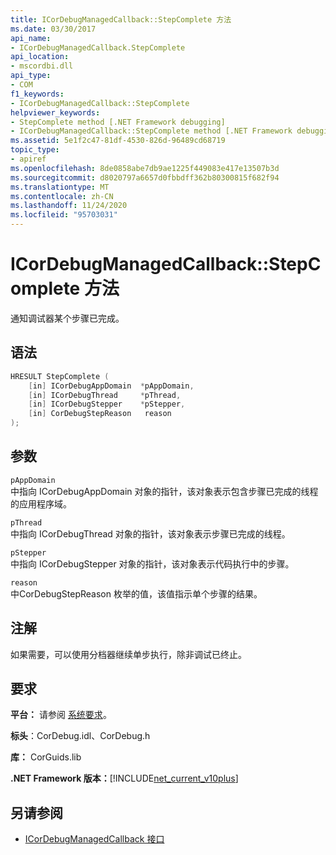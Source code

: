 ```yaml
---
title: ICorDebugManagedCallback::StepComplete 方法
ms.date: 03/30/2017
api_name:
- ICorDebugManagedCallback.StepComplete
api_location:
- mscordbi.dll
api_type:
- COM
f1_keywords:
- ICorDebugManagedCallback::StepComplete
helpviewer_keywords:
- StepComplete method [.NET Framework debugging]
- ICorDebugManagedCallback::StepComplete method [.NET Framework debugging]
ms.assetid: 5e1f2c47-81df-4530-826d-96489cd68719
topic_type:
- apiref
ms.openlocfilehash: 8de0858abe7db9ae1225f449083e417e13507b3d
ms.sourcegitcommit: d8020797a6657d0fbbdff362b80300815f682f94
ms.translationtype: MT
ms.contentlocale: zh-CN
ms.lasthandoff: 11/24/2020
ms.locfileid: "95703031"
---
```

# <a name="icordebugmanagedcallbackstepcomplete-method"></a>ICorDebugManagedCallback::StepComplete 方法

通知调试器某个步骤已完成。  
  
## <a name="syntax"></a>语法  
  
```cpp  
HRESULT StepComplete (  
    [in] ICorDebugAppDomain  *pAppDomain,  
    [in] ICorDebugThread     *pThread,  
    [in] ICorDebugStepper    *pStepper,  
    [in] CorDebugStepReason   reason  
);  
```  
  
## <a name="parameters"></a>参数  

 `pAppDomain`  
 中指向 ICorDebugAppDomain 对象的指针，该对象表示包含步骤已完成的线程的应用程序域。  
  
 `pThread`  
 中指向 ICorDebugThread 对象的指针，该对象表示步骤已完成的线程。  
  
 `pStepper`  
 中指向 ICorDebugStepper 对象的指针，该对象表示代码执行中的步骤。  
  
 `reason`  
 中CorDebugStepReason 枚举的值，该值指示单个步骤的结果。  
  
## <a name="remarks"></a>注解  

 如果需要，可以使用分档器继续单步执行，除非调试已终止。  
  
## <a name="requirements"></a>要求  

 **平台：** 请参阅 [系统要求](../../get-started/system-requirements.md)。  
  
 **标头**：CorDebug.idl、CorDebug.h  
  
 **库：** CorGuids.lib  
  
 **.NET Framework 版本：**[!INCLUDE[net_current_v10plus](../../../../includes/net-current-v10plus-md.md)]  
  
## <a name="see-also"></a>另请参阅

- [ICorDebugManagedCallback 接口](icordebugmanagedcallback-interface.md)
